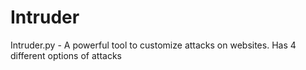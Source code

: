 # Intruder
Intruder.py - A powerful tool to customize attacks on websites. Has 4 different options of attacks
